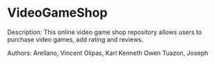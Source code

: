 # VideoGameShop

Description:
This online video game shop repository allows users to purchase video games, add rating and reviews.

Authors: 
Arellano, Vincent
Olipas, Karl Kenneth Owen
Tuazon, Joseph

